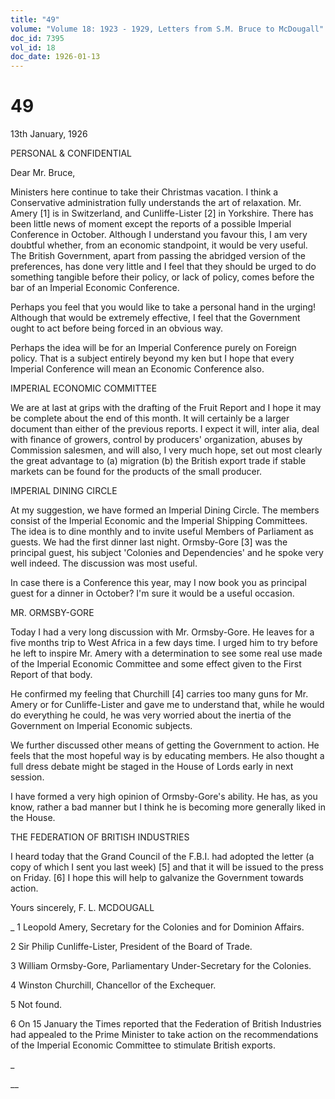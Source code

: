```yaml
---
title: "49"
volume: "Volume 18: 1923 - 1929, Letters from S.M. Bruce to McDougall"
doc_id: 7395
vol_id: 18
doc_date: 1926-01-13
---
```


# 49

13th January, 1926

PERSONAL &amp; CONFIDENTIAL

Dear Mr. Bruce,

Ministers here continue to take their Christmas vacation. I think a Conservative administration fully understands the art of relaxation. Mr. Amery [1] is in Switzerland, and Cunliffe-Lister [2] in Yorkshire. There has been little news of moment except the reports of a possible Imperial Conference in October. Although I understand you favour this, I am very doubtful whether, from an economic standpoint, it would be very useful. The British Government, apart from passing the abridged version of the preferences, has done very little and I feel that they should be urged to do something tangible before their policy, or lack of policy, comes before the bar of an Imperial Economic Conference.

Perhaps you feel that you would like to take a personal hand in the urging! Although that would be extremely effective, I feel that the Government ought to act before being forced in an obvious way.

Perhaps the idea will be for an Imperial Conference purely on Foreign policy. That is a subject entirely beyond my ken but I hope that every Imperial Conference will mean an Economic Conference also.

IMPERIAL ECONOMIC COMMITTEE

We are at last at grips with the drafting of the Fruit Report and I hope it may be complete about the end of this month. It will certainly be a larger document than either of the previous reports. I expect it will, inter alia, deal with finance of growers, control by producers' organization, abuses by Commission salesmen, and will also, I very much hope, set out most clearly the great advantage to (a) migration (b) the British export trade if stable markets can be found for the products of the small producer.

IMPERIAL DINING CIRCLE

At my suggestion, we have formed an Imperial Dining Circle. The members consist of the Imperial Economic and the Imperial Shipping Committees. The idea is to dine monthly and to invite useful Members of Parliament as guests. We had the first dinner last night. Ormsby-Gore [3] was the principal guest, his subject 'Colonies and Dependencies' and he spoke very well indeed. The discussion was most useful.

In case there is a Conference this year, may I now book you as principal guest for a dinner in October? I'm sure it would be a useful occasion.

MR. ORMSBY-GORE

Today I had a very long discussion with Mr. Ormsby-Gore. He leaves for a five months trip to West Africa in a few days time. I urged him to try before he left to inspire Mr. Amery with a determination to see some real use made of the Imperial Economic Committee and some effect given to the First Report of that body.

He confirmed my feeling that Churchill [4] carries too many guns for Mr. Amery or for Cunliffe-Lister and gave me to understand that, while he would do everything he could, he was very worried about the inertia of the Government on Imperial Economic subjects.

We further discussed other means of getting the Government to action. He feels that the most hopeful way is by educating members. He also thought a full dress debate might be staged in the House of Lords early in next session.

I have formed a very high opinion of Ormsby-Gore's ability. He has, as you know, rather a bad manner but I think he is becoming more generally liked in the House.

THE FEDERATION OF BRITISH INDUSTRIES

I heard today that the Grand Council of the F.B.I. had adopted the letter (a copy of which I sent you last week) [5] and that it will be issued to the press on Friday. [6] I hope this will help to galvanize the Government towards action.

Yours sincerely, F. L. MCDOUGALL 

_ 1 Leopold Amery, Secretary for the Colonies and for Dominion Affairs.

2 Sir Philip Cunliffe-Lister, President of the Board of Trade.

3 William Ormsby-Gore, Parliamentary Under-Secretary for the Colonies.

4 Winston Churchill, Chancellor of the Exchequer.

5 Not found.

6 On 15 January the Times reported that the Federation of British Industries had appealed to the Prime Minister to take action on the recommendations of the Imperial Economic Committee to stimulate British exports.

_

__
